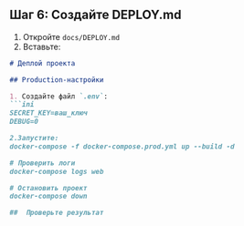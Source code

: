 ## **Шаг 6: Создайте DEPLOY.md**

1. Откройте `docs/DEPLOY.md`
2. Вставьте:
```markdown
# Деплой проекта

## Production-настройки

1. Создайте файл `.env`:
```ini
SECRET_KEY=ваш_ключ
DEBUG=0

2.Запустите:
docker-compose -f docker-compose.prod.yml up --build -d

# Проверить логи
docker-compose logs web

# Остановить проект
docker-compose down

##  Проверьте результат